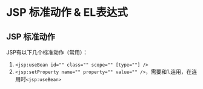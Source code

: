 # JSP 标准动作 & EL表达式

## JSP 标准动作
JSP有以下几个标准动作（常用）：
1. `<jsp:useBean id="" class="" scope="" [type=""] />`
2. `<jsp:setProperty name="" property="" value="" />`，需要和1.连用，在连用时`<jsp:useBean>`